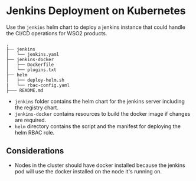 # Jenkins Deployment on Kubernetes

Use the `jenkins` helm chart to deploy a jenkins instance that could handle the CI/CD operations for WSO2 products.

```
.
├── jenkins
│   └── jenkins.yaml
├── jenkins-docker
│   ├── Dockerfile
│   └── plugins.txt
├── helm
│   ├── deploy-helm.sh
|   └── rbac-config.yaml
├─── README.md
```

* `jenkins` folder contains the helm chart for the jenkins server including the registry chart.
* `jenkins-docker` contains resources to build the docker image if changes are required.
* `helm` directory contains the script and the manifest for deploying the helm RBAC role. 

## Considerations

* Nodes in the cluster should have docker installed because the jenkins pod will use the docker installed on the node it's running on.